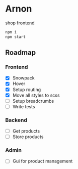 # Arnon
shop frontend

```sh
npm i
npm start
```

## Roadmap

### Frontend
- [x] Snowpack 
- [x] Hover
- [x] Setup routing
- [x] Move all styles to scss
- [ ] Setup breadcrumbs
- [ ] Write tests

### Backend
- [ ] Get products
- [ ] Store products

### Admin
- [ ] Gui for product management
